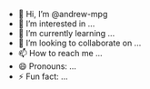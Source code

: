 - 👋 Hi, I’m @andrew-mpg
- 👀 I’m interested in ...
- 🌱 I’m currently learning ...
- 💞️ I’m looking to collaborate on ...
- 📫 How to reach me ...
- 😄 Pronouns: ...
- ⚡ Fun fact: ...

<!---
andrew-mpg/andrew-mpg is a ✨ special ✨ repository because its `README.md` (this file) appears on your GitHub profile.
You can click the Preview link to take a look at your changes.
--->
